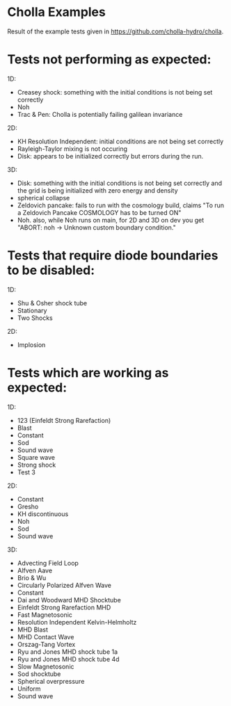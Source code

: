 # Cholla Examples
Result of the example tests given in https://github.com/cholla-hydro/cholla.

# Tests not performing as expected:
1D:  
- Creasey shock: something with the initial conditions is not being set correctly
- Noh
- Trac & Pen: Cholla is potentially failing galilean invariance

2D: 
- KH Resolution Independent: initial conditions are not being set correctly
- Rayleigh-Taylor mixing is not occuring
- Disk: appears to be initialized correctly but errors during the run.
  
3D:
- Disk: something with the initial conditions is not being set correctly and the grid is being initialized with zero energy and density
- spherical collapse
- Zeldovich pancake: fails to run with the cosmology build, claims "To run a Zeldovich Pancake COSMOLOGY has to be turned ON"
- Noh. also, while Noh runs on main, for 2D and 3D on dev you get "ABORT: noh -> Unknown custom boundary condition."

# Tests that require diode boundaries to be disabled:
1D:  
- Shu & Osher shock tube
- Stationary
- Two Shocks

2D:
- Implosion

# Tests which are working as expected:  
1D:
- 123 (Einfeldt Strong Rarefaction)
- Blast
- Constant
- Sod
- Sound wave
- Square wave
- Strong shock
- Test 3
  
2D:
-  Constant
-  Gresho
-  KH discontinuous
-  Noh
-  Sod
-  Sound wave
  
3D:
- Advecting Field Loop
- Alfven Aave
- Brio & Wu
- Circularly Polarized Alfven Wave
- Constant
- Dai and Woodward MHD Shocktube
- Einfeldt Strong Rarefaction MHD 
- Fast Magnetosonic
- Resolution Independent Kelvin-Helmholtz
- MHD Blast
- MHD Contact Wave
- Orszag-Tang Vortex
- Ryu and Jones MHD shock tube 1a
- Ryu and Jones MHD shock tube 4d
- Slow Magnetosonic
- Sod shocktube
- Spherical overpressure
- Uniform
- Sound wave




